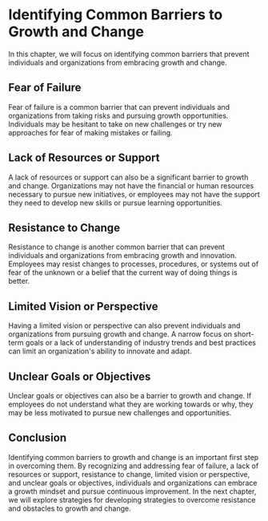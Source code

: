 Identifying Common Barriers to Growth and Change
=====================================================================================================

In this chapter, we will focus on identifying common barriers that prevent individuals and organizations from embracing growth and change.

Fear of Failure
---------------

Fear of failure is a common barrier that can prevent individuals and organizations from taking risks and pursuing growth opportunities. Individuals may be hesitant to take on new challenges or try new approaches for fear of making mistakes or failing.

Lack of Resources or Support
----------------------------

A lack of resources or support can also be a significant barrier to growth and change. Organizations may not have the financial or human resources necessary to pursue new initiatives, or employees may not have the support they need to develop new skills or pursue learning opportunities.

Resistance to Change
--------------------

Resistance to change is another common barrier that can prevent individuals and organizations from embracing growth and innovation. Employees may resist changes to processes, procedures, or systems out of fear of the unknown or a belief that the current way of doing things is better.

Limited Vision or Perspective
-----------------------------

Having a limited vision or perspective can also prevent individuals and organizations from pursuing growth and change. A narrow focus on short-term goals or a lack of understanding of industry trends and best practices can limit an organization's ability to innovate and adapt.

Unclear Goals or Objectives
---------------------------

Unclear goals or objectives can also be a barrier to growth and change. If employees do not understand what they are working towards or why, they may be less motivated to pursue new challenges and opportunities.

Conclusion
----------

Identifying common barriers to growth and change is an important first step in overcoming them. By recognizing and addressing fear of failure, a lack of resources or support, resistance to change, limited vision or perspective, and unclear goals or objectives, individuals and organizations can embrace a growth mindset and pursue continuous improvement. In the next chapter, we will explore strategies for developing strategies to overcome resistance and obstacles to growth and change.
